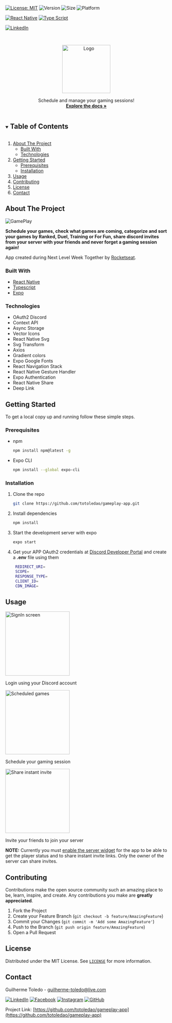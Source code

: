 [![License: MIT][license-shield]][license-url]
![Version](https://img.shields.io/badge/version-1.0.0-6bd4a7)
![Size](https://github-size-badge.herokuapp.com/totoledao/gameplay-app.svg)
![Platform](https://img.shields.io/badge/platform-Android%20%7C%20iOS-7F00FF)

[![React Native][reactnative-shield]][reactnative-url]
[![Type Script][typescript-shield]][typescript-url]

[![LinkedIn][linkedin-shield]][linkedin-url]


<!-- PROJECT LOGO -->
<br />
<p align="center">
  <a href="https://github.com/totoledao/gameplay-app">
    <img src="readmeAssets/GamePlay%20Logo.png" alt="Logo" width="150">
  </a>
  
  <p align="center">
    Schedule and manage your gaming sessions!
    <br />
    <a href="https://github.com/totoledao/gameplay-app"><strong>Explore the docs »</strong></a>    
  </p>
</p>



<!-- TABLE OF CONTENTS -->
<details open="open">
  <summary><h2 style="display: inline-block">Table of Contents</h2></summary>
  <ol>
    <li>
      <a href="#about-the-project">About The Project</a>
      <ul>
        <li><a href="#built-with">Built With</a></li>
        <li><a href="#technologies">Technologies</a></li>
      </ul>
    </li>
    <li>
      <a href="#getting-started">Getting Started</a>
      <ul>
        <li><a href="#prerequisites">Prerequisites</a></li>
        <li><a href="#installation">Installation</a></li>
      </ul>
    </li>    
    <li><a href="#usage">Usage</a></li>
    <li><a href="#contributing">Contributing</a></li>
    <li><a href="#license">License</a></li>
    <li><a href="#contact">Contact</a></li>    
  </ol>
</details>



<!-- ABOUT THE PROJECT -->
## About The Project

![GamePlay](./readmeAssets/GamePlay%20Hero.jpg)

**Schedule your games, check what games are coming, categorize and sort your games by Ranked, Duel, Training or For Fun, share discord invites from your server with your friends and never forget a gaming session again!**

App created during Next Level Week Together by [Rocketseat](https://rocketseat.com.br/).

### Built With

* [React Native](https://reactnative.dev/)
* [Typescript](https://www.typescriptlang.org/)
* [Expo](https://expo.io/)

### Technologies
* OAuth2 Discord
* Context API
* Async Storage
* Vector Icons
* React Native Svg
* Svg Transform
* Axios
* Gradient colors
* Expo Google Fonts
* React Navigation Stack
* React Native Gesture Handler
* Expo Authentication
* React Native Share
* Deep Link

<!-- GETTING STARTED -->
## Getting Started

To get a local copy up and running follow these simple steps.

### Prerequisites

* npm
  ```sh
  npm install npm@latest -g
  ```
* Expo CLI
  ```sh
  npm install --global expo-cli
  ```

### Installation

1. Clone the repo
   ```sh
   git clone https://github.com/totoledao/gameplay-app.git
   ```
2. Install dependencies
   ```sh
   npm install
   ```
3. Start the development server with expo
   ```sh
   expo start
   ```
4. Get your APP OAuth2 credentials at [Discord Developer Portal](https://discord.com/developers/applications) and create a **.env** file using them
   ```sh
    REDIRECT_URI=
    SCOPE=
    RESPONSE_TYPE=
    CLIENT_ID=
    CDN_IMAGE=
   ```

<!-- USAGE EXAMPLES -->
## Usage

<img src="readmeAssets/signIn.png" alt="SignIn screen" width="200">

Login using your Discord account

<img src="readmeAssets/show%20all.png" alt="Scheduled games" width="200">

Schedule your gaming session

<img src="readmeAssets/share.gif" alt="Share instant invite" width="200">

Invite your friends to join your server

**NOTE:** Currently you must [enable the server widget](https://dev.fandom.com/wiki/DiscordIntegrator/instructions) for the app to be able to get the player status and to share instant invite links. Only the owner of the server can share invites.

<!-- CONTRIBUTING -->
## Contributing

Contributions make the open source community such an amazing place to be, learn, inspire, and create. Any contributions you make are **greatly appreciated**.

1. Fork the Project
2. Create your Feature Branch (`git checkout -b feature/AmazingFeature`)
3. Commit your Changes (`git commit -m 'Add some AmazingFeature'`)
4. Push to the Branch (`git push origin feature/AmazingFeature`)
5. Open a Pull Request



<!-- LICENSE -->
## License

Distributed under the MIT License. See [`LICENSE`][license-url] for more information.



<!-- CONTACT -->
## Contact

Guilherme Toledo - guilherme-toledo@live.com

[![LinkedIn](https://img.shields.io/badge/LinkedIn-0077B5?style=for-the-badge&logo=linkedin&logoColor=white)](https://www.linkedin.com/in/guilhermemtoledo/)
[![Facebook](https://img.shields.io/badge/Facebook-1877F2?style=for-the-badge&logo=facebook&logoColor=white)](https://www.facebook.com/totoledao)
[![Instagram](https://img.shields.io/badge/Instagram-E4405F?style=for-the-badge&logo=instagram&logoColor=white)](https://www.instagram.com/totoledao)
[![GitHub](https://img.shields.io/badge/GitHub-100000?style=for-the-badge&logo=github&logoColor=whit)](https://www.github.com/totoledao)


Project Link: [https://github.com/totoledao/gameplay-app](https://github.com/totoledao/gameplay-app)

<!-- MARKDOWN LINKS & IMAGES -->
<!-- https://www.markdownguide.org/basic-syntax/#reference-style-links -->

[license-shield]: https://img.shields.io/badge/License-MIT-blue.svg
[license-url]: https://github.com/totoledao/gameplay-app/blob/main/MIT-LICENSE.txt
[linkedin-shield]: https://img.shields.io/badge/-LinkedIn-black.svg?style=for-the-badge&logo=linkedin&colorB=0e76a8
[linkedin-url]: http://www.linkedin.com/in/guilhermemtoledo
[reactnative-shield]:https://img.shields.io/badge/React_Native-20232A?style=for-the-badge&logo=react&logoColor=61DAFB
[reactnative-url]: https://reactnative.dev/
[typescript-shield]:https://img.shields.io/badge/TypeScript-007ACC?style=for-the-badge&logo=typescript&logoColor=white
[typescript-url]: https://www.typescriptlang.org/
